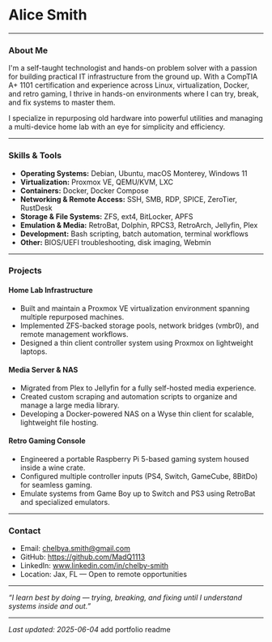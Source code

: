 # Alice Smith

---

### About Me

I'm a self-taught technologist and hands-on problem solver with a passion for building practical IT infrastructure from the ground up. With a CompTIA A+ 1101 certification and experience across Linux, virtualization, Docker, and retro gaming, I thrive in hands-on environments where I can try, break, and fix systems to master them.

I specialize in repurposing old hardware into powerful utilities and managing a multi-device home lab with an eye for simplicity and efficiency.

---

### Skills & Tools

- **Operating Systems:** Debian, Ubuntu, macOS Monterey, Windows 11  
- **Virtualization:** Proxmox VE, QEMU/KVM, LXC  
- **Containers:** Docker, Docker Compose  
- **Networking & Remote Access:** SSH, SMB, RDP, SPICE, ZeroTier, RustDesk  
- **Storage & File Systems:** ZFS, ext4, BitLocker, APFS  
- **Emulation & Media:** RetroBat, Dolphin, RPCS3, RetroArch, Jellyfin, Plex  
- **Development:** Bash scripting, batch automation, terminal workflows  
- **Other:** BIOS/UEFI troubleshooting, disk imaging, Webmin

---

### Projects

#### Home Lab Infrastructure
- Built and maintain a Proxmox VE virtualization environment spanning multiple repurposed machines.
- Implemented ZFS-backed storage pools, network bridges (vmbr0), and remote management workflows.
- Designed a thin client controller system using Proxmox on lightweight laptops.

#### Media Server & NAS
- Migrated from Plex to Jellyfin for a fully self-hosted media experience.
- Created custom scraping and automation scripts to organize and manage a large media library.
- Developing a Docker-powered NAS on a Wyse thin client for scalable, lightweight file hosting.

#### Retro Gaming Console
- Engineered a portable Raspberry Pi 5-based gaming system housed inside a wine crate.
- Configured multiple controller inputs (PS4, Switch, GameCube, 8BitDo) for seamless gaming.
- Emulate systems from Game Boy up to Switch and PS3 using RetroBat and specialized emulators.

---

### Contact

- Email: chelbya.smith@gmail.com  
- GitHub:   https://github.com/MadQ1113
- LinkedIn:   www.linkedin.com/in/chelby-smith
- Location: Jax, FL — Open to remote opportunities  

---

*“I learn best by doing — trying, breaking, and fixing until I understand systems inside and out.”*

---

*Last updated: 2025-06-04*
 add portfolio readme
